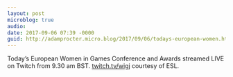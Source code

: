 ```yaml
---
layout: post
microblog: true
audio: 
date: 2017-09-06 07:39 -0000
guid: http://adamprocter.micro.blog/2017/09/06/todays-european-women.html
---
```

Today’s European Women in Games Conference and Awards streamed LIVE on Twitch from 9.30 am BST. [twitch.tv/wigj](http://twitch.tv/wigj) courtesy of ESL.
